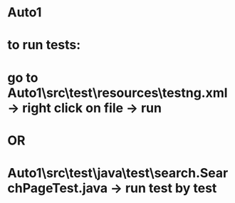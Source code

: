 # Auto1
# to run tests:
# go to Auto1\src\test\resources\testng.xml -> right click on file -> run
# OR
# Auto1\src\test\java\test\search.SearchPageTest.java -> run test by test

